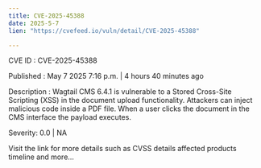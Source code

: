 ```yaml
---
title: CVE-2025-45388
date: 2025-5-7
lien: "https://cvefeed.io/vuln/detail/CVE-2025-45388"

---
```


CVE ID : CVE-2025-45388

Published :  May 7
2025
7:16 p.m. | 4 hours
40 minutes ago

Description : Wagtail CMS 6.4.1 is vulnerable to a Stored Cross-Site Scripting (XSS) in the document upload functionality. Attackers can inject malicious code inside a PDF file. When a user clicks the document in the CMS interface
the payload executes.

Severity: 0.0 | NA

Visit the link for more details
such as CVSS details
affected products
timeline
and more...

